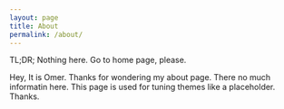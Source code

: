 ```yaml
---
layout: page
title: About
permalink: /about/
---
```

TL;DR;
Nothing here. Go to home page, please.

Hey,
It is Omer. Thanks for wondering my about page. There no much informatin here. This page is used for tuning themes like a placeholder. Thanks. 